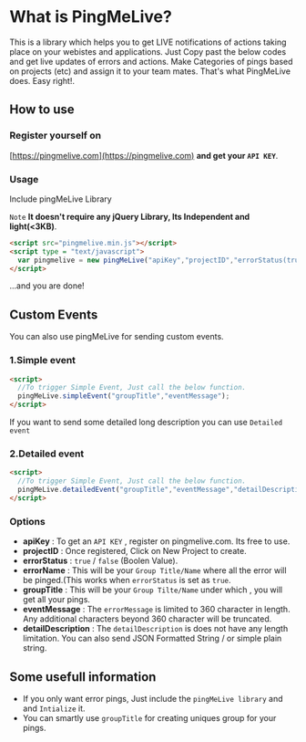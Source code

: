 # What is PingMeLive?

This is a library which helps you to get LIVE notifications of actions taking place on your webistes and applications.
Just Copy past the below codes and get live updates of errors and actions. Make Categories of pings based on projects (etc) and assign it to your team mates.
That's what PingMeLive does.
Easy right!.

## How to use

### Register yourself on

[https://pingmelive.com](https://pingmelive.com) **and get your `API KEY`**.


### Usage

Include pingMeLive Library

`Note` **It doesn't require any jQuery Library, Its Independent and light(<3KB)**.
```html
<script src="pingmelive.min.js"></script>
<script type = "text/javascript"> 
  var pingmelive = new pingMeLive("apiKey","projectID","errorStatus(true/false)","errorName"); 
</script> 

```

...and you are done!

## Custom Events

You can also use pingMeLive for sending custom events.

### 1.Simple event
```html
<script>
  //To trigger Simple Event, Just call the below function.
  pingMeLive.simpleEvent("groupTitle","eventMessage");
</script>
 ```    

If you want to send some detailed long description you can use `Detailed event`
### 2.Detailed event
```html
<script>
  //To trigger Simple Event, Just call the below function.
  pingMeLive.detailedEvent("groupTitle","eventMessage","detailDescription");
</script>
```

### Options
* **apiKey** : To get an `API KEY` , register on pingmelive.com. Its free to use.
* **projectID** : Once registered, Click on New Project to create. 
* **errorStatus** : `true` / `false` (Boolen Value).
* **errorName** : This will be your `Group Title/Name` where all the error will be pinged.(This works when `errorStatus` is set as `true`.
* **groupTitle** : This will be your `Group Tilte/Name` under which , you will get all your pings.
* **eventMessage** : The `errorMessage` is limited to 360 character in length. Any additional characters beyond 360 character will be truncated.
* **detailDescription** : The `detailDescription` is does not have any length limitation. You can also send JSON Formatted String / or simple plain string.

## Some usefull information

* If you only want error pings, Just include the `pingMeLive library` and and `Intialize` it.
* You can smartly use `groupTitle` for creating uniques group for your pings.

